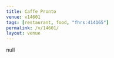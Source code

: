 ```yaml
---
title: Caffe Pronto
venue: v14601
tags: [restaurant, food, "fhrs:414165"]
permalink: /v/14601/
layout: venue
---
```

null
